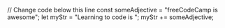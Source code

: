 // Change code below this line
const someAdjective = "freeCodeCamp is awesome";
let myStr = "Learning to code is ";
myStr += someAdjective;
